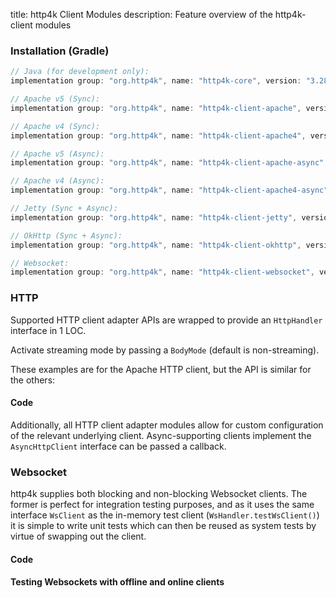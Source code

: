 title: http4k Client Modules
description: Feature overview of the http4k-client modules

### Installation (Gradle)

```groovy
// Java (for development only):
implementation group: "org.http4k", name: "http4k-core", version: "3.283.1"

// Apache v5 (Sync): 
implementation group: "org.http4k", name: "http4k-client-apache", version: "3.283.1"

// Apache v4 (Sync): 
implementation group: "org.http4k", name: "http4k-client-apache4", version: "3.283.1"

// Apache v5 (Async): 
implementation group: "org.http4k", name: "http4k-client-apache-async", version: "3.283.1"

// Apache v4 (Async): 
implementation group: "org.http4k", name: "http4k-client-apache4-async", version: "3.283.1"

// Jetty (Sync + Async): 
implementation group: "org.http4k", name: "http4k-client-jetty", version: "3.283.1"

// OkHttp (Sync + Async): 
implementation group: "org.http4k", name: "http4k-client-okhttp", version: "3.283.1"

// Websocket: 
implementation group: "org.http4k", name: "http4k-client-websocket", version: "3.283.1"
```

### HTTP
Supported HTTP client adapter APIs are wrapped to provide an `HttpHandler` interface in 1 LOC.

Activate streaming mode by passing a `BodyMode` (default is non-streaming).

These examples are for the Apache HTTP client, but the API is similar for the others:

#### Code [<img class="octocat"/>](https://github.com/http4k/http4k/blob/master/src/docs/guide/modules/clients/example_http.kt)

<script src="https://gist-it.appspot.com/https://github.com/http4k/http4k/blob/master/src/docs/guide/modules/clients/example_http.kt"></script>

Additionally, all HTTP client adapter modules allow for custom configuration of the relevant underlying client. Async-supporting clients implement the `AsyncHttpClient` interface can be passed a callback.

### Websocket
http4k supplies both blocking and non-blocking Websocket clients. The former is perfect for integration testing purposes, and as it uses the same interface `WsClient` as the in-memory test client (`WsHandler.testWsClient()`) it is simple to write unit tests which can then be reused as system tests by virtue of swapping out the client.

#### Code [<img class="octocat"/>](https://github.com/http4k/http4k/blob/master/src/docs/guide/modules/clients/example_websocket.kt)

<script src="https://gist-it.appspot.com/https://github.com/http4k/http4k/blob/master/src/docs/guide/modules/clients/example_websocket.kt"></script>

#### Testing Websockets with offline and online clients [<img class="octocat"/>](https://github.com/http4k/http4k/blob/master/src/docs/guide/modules/clients/TestingWebsockets.kt)

<script src="https://gist-it.appspot.com/https://github.com/http4k/http4k/blob/master/src/docs/guide/modules/clients/TestingWebsockets.kt"></script>

